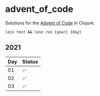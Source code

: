 # advent_of_code

Solutions for the [Advent of Code](https://adventofcode.com/) in Clojure.

```bash
lein test && lein run {year} {day}
```

## 2021
| Day | Status |
| ----------- | ----------- |
| 01 | ✅ |
| 02 | ✅ |
| 03 | ✅ |

